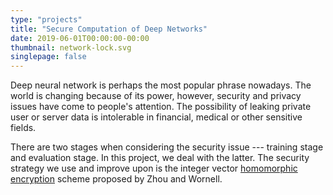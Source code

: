 ```yaml
---
type: "projects"
title: "Secure Computation of Deep Networks"
date: 2019-06-01T00:00:00-00:00
thumbnail: network-lock.svg
singlepage: false
---
```


Deep neural network is perhaps the most popular phrase nowadays. The world is changing because of its power, however, security and privacy issues have come to people's attention. The possibility of leaking private user or server data is intolerable in financial, medical or other sensitive fields.

There are two stages when considering the security issue --- training stage and evaluation stage. In this project, we deal with the latter. The security strategy we use and improve upon is the integer vector [homomorphic encryption](https://en.wikipedia.org/wiki/Homomorphic_encryption) scheme proposed by Zhou and Wornell.

<!--more--> 